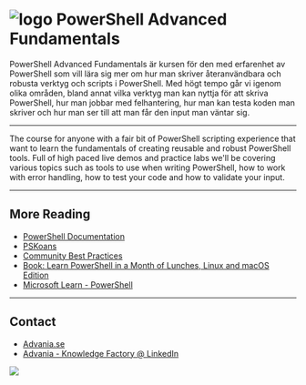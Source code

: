 # ![logo](./Images/pwrops.png) PowerShell Advanced Fundamentals

PowerShell Advanced Fundamentals är kursen för den med erfarenhet av PowerShell som vill lära sig mer om hur man skriver återanvändbara och robusta verktyg och scripts i PowerShell. Med högt tempo går vi igenom olika områden, bland annat vilka verktyg man kan nyttja för att skriva PowerShell, hur man jobbar med felhantering, hur man kan testa koden man skriver och hur man ser till att man får den input man väntar sig.

---

The course for anyone with a fair bit of PowerShell scripting experience that want to learn the fundamentals of creating reusable and robust PowerShell tools. Full of high paced live demos and practice labs we'll be covering various topics such as tools to use when writing PowerShell, how to work with error handling, how to test your code and how to validate your input.

---

## More Reading

- [PowerShell Documentation](https://docs.microsoft.com/en-us/powershell/)
- [PSKoans](https://github.com/vexx32/PSKoans)
- [Community Best Practices](https://github.com/PoshCode/PowerShellPracticeAndStyle)
- [Book: Learn PowerShell in a Month of Lunches, Linux and macOS Edition](https://www.manning.com/books/learn-powershell-in-a-month-of-lunches-linux-and-macos-edition)
- [Microsoft Learn - PowerShell](https://docs.microsoft.com/en-us/learn/paths/powershell/)

---


## Contact

- [Advania.se](https://www.advania.se/digital-innovation/revolutionera-digitalt)
- [Advania - Knowledge Factory @ LinkedIn](https://www.linkedin.com/company/knowledge-factory_2/)

![](https://www.advania.se/library/Template/logo_o.png)
